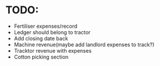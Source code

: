 # TODO:

- Fertiliser expenses/record
- Ledger should belong to tractor
- Add closing date back
- Machine revenue(maybe add landlord expenses to track?)
- Tracktor revenue with expenses
- Cotton picking section
